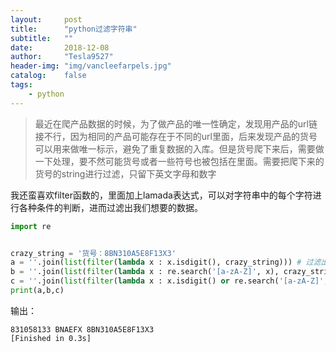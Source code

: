 ```yaml
---
layout:     post
title:      "python过滤字符串"
subtitle:   ""
date:       2018-12-08
author:     "Tesla9527"
header-img: "img/vancleefarpels.jpg"
catalog:    false
tags:
    - python
---
```

>最近在爬产品数据的时候，为了做产品的唯一性确定，发现用产品的url链接不行，因为相同的产品可能存在于不同的url里面，后来发现产品的货号可以用来做唯一标示，避免了重复数据的入库。但是货号爬下来后，需要做一下处理，要不然可能货号或者一些符号也被包括在里面。需要把爬下来的货号的string进行过滤，只留下英文字母和数字

我还蛮喜欢filter函数的，里面加上lamada表达式，可以对字符串中的每个字符进行各种条件的判断，进而过滤出我们想要的数据。

```python
import re


crazy_string = '货号：8BN310A5E8F13X3'
a = ''.join(list(filter(lambda x : x.isdigit(), crazy_string))) # 过滤出数字
b = ''.join(list(filter(lambda x : re.search('[a-zA-Z]', x), crazy_string))) # 过滤出英文字母
c = ''.join(list(filter(lambda x : x.isdigit() or re.search('[a-zA-Z]', x), crazy_string))) # 过滤出数字和英文字母
print(a,b,c)
```

输出：
```
831058133 BNAEFX 8BN310A5E8F13X3
[Finished in 0.3s]
```